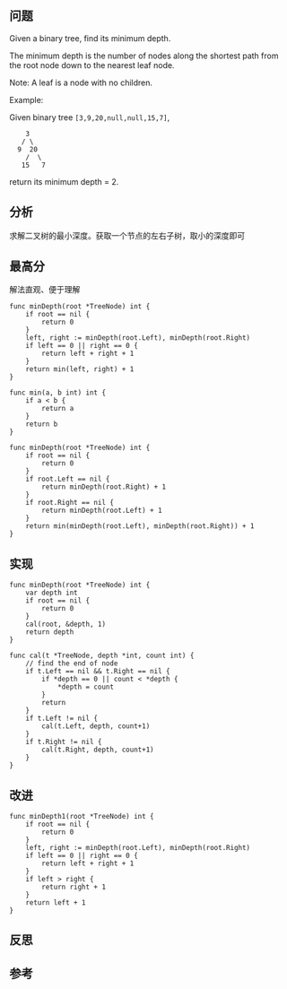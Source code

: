 ## 问题
Given a binary tree, find its minimum depth.

The minimum depth is the number of nodes along the shortest path from the root node down to the nearest leaf node.

Note: A leaf is a node with no children.

Example:

Given binary tree `[3,9,20,null,null,15,7]`,

```
    3
   / \
  9  20
    /  \
   15   7
```
return its minimum depth = 2.

## 分析
求解二叉树的最小深度。获取一个节点的左右子树，取小的深度即可

## 最高分
解法直观、便于理解
```golang
func minDepth(root *TreeNode) int {
    if root == nil {
        return 0
    }
    left, right := minDepth(root.Left), minDepth(root.Right)
    if left == 0 || right == 0 {
        return left + right + 1
    }
    return min(left, right) + 1
}

func min(a, b int) int {
    if a < b {
        return a
    }
    return b
}

func minDepth(root *TreeNode) int {
    if root == nil {
        return 0
    }
    if root.Left == nil {
        return minDepth(root.Right) + 1
    }
    if root.Right == nil {
        return minDepth(root.Left) + 1
    }
    return min(minDepth(root.Left), minDepth(root.Right)) + 1
}
```

## 实现
```golang
func minDepth(root *TreeNode) int {
    var depth int
    if root == nil {
        return 0
    }
    cal(root, &depth, 1)
    return depth
}

func cal(t *TreeNode, depth *int, count int) {
    // find the end of node
    if t.Left == nil && t.Right == nil {
        if *depth == 0 || count < *depth {
            *depth = count
        }
        return
    }
    if t.Left != nil {
        cal(t.Left, depth, count+1)
    }
    if t.Right != nil {
        cal(t.Right, depth, count+1)
    }
}
```

## 改进
```golang
func minDepth1(root *TreeNode) int {
    if root == nil {
        return 0
    }
    left, right := minDepth(root.Left), minDepth(root.Right)
    if left == 0 || right == 0 {
        return left + right + 1
    }
    if left > right {
        return right + 1
    }
    return left + 1
}
```

## 反思

## 参考